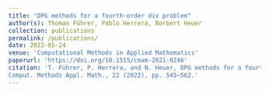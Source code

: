 ```yaml
---
title: "DPG methods for a fourth-order div problem"
author(s): Thomas Führer, Pablo Herrera, Norbert Heuer
collection: publications
permalink: /publications/
date: 2022-05-24
venue: 'Computational Methods in Applied Mathematics'
paperurl: 'https://doi.org/10.1515/cmam-2021-0246'
citation: 'T. Führer, P. Herrera, and N. Heuer, DPG methods for a fourth-order div problem,
Comput. Methods Appl. Math., 22 (2022), pp. 545–562.'
---
```



